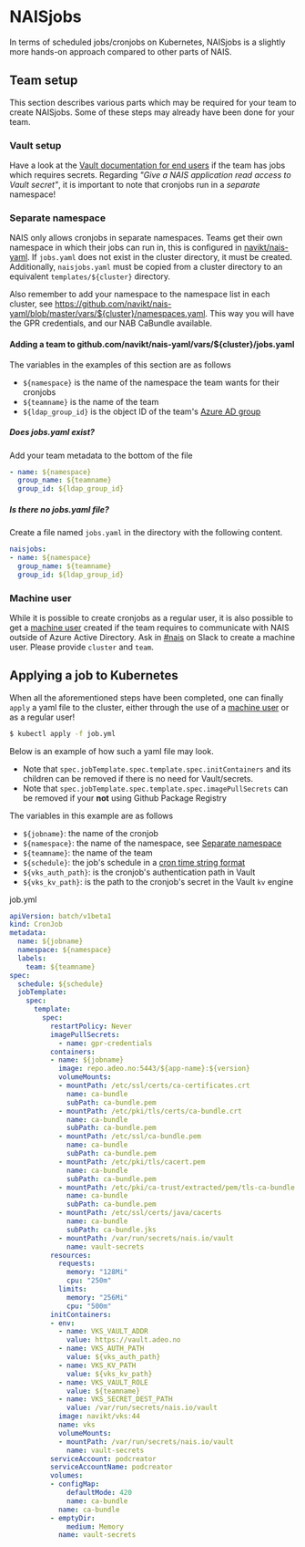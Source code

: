# NAISjobs

In terms of scheduled jobs/cronjobs on Kubernetes, NAISjobs is a slightly more hands-on approach compared to other
parts of NAIS.

## Team setup

This section describes various parts which may be required for your team to create NAISjobs. Some of these steps may
already have been done for your team.

### Vault setup

Have a look at the [Vault documentation for end users] if the team has jobs which requires secrets. Regarding
*"Give a NAIS application read access to Vault secret"*, it is important to note that cronjobs run in a *separate*
namespace!

### Separate namespace

NAIS only allows cronjobs in separate namespaces. Teams get their own namespace in which their jobs can run in, this is
configured in [navikt/nais-yaml]. If `jobs.yaml` does not exist in the cluster directory, it must be created.
Additionally, `naisjobs.yaml` must be copied from a cluster directory to an equivalent `templates/${cluster}`
directory.

Also remember to add your namespace to the namespace list in each cluster, see 
https://github.com/navikt/nais-yaml/blob/master/vars/${cluster}/namespaces.yaml. This way you will have the GPR
credentials, and our NAB CaBundle available.

#### Adding a team to github.com/navikt/nais-yaml/vars/${cluster}/jobs.yaml

The variables in the examples of this section are as follows
* `${namespace}` is the name of the namespace the team wants for their cronjobs
* `${teamname}` is the name of the team
* `${ldap_group_id}` is the object ID of the team's [Azure AD group]

##### Does jobs.yaml exist?

Add your team metadata to the bottom of the file

```yaml
- name: ${namespace}
  group_name: ${teamname}
  group_id: ${ldap_group_id}
```

##### Is there no jobs.yaml file?

Create a file named `jobs.yaml` in the directory with the following content.

```yaml
naisjobs:
- name: ${namespace}
  group_name: ${teamname}
  group_id: ${ldap_group_id}
```

### Machine user

While it is possible to create cronjobs as a regular user, it is also possible to get a [machine user] created if
the team requires to communicate with NAIS outside of Azure Active Directory. Ask in [#nais][nais slack channel] on Slack to create a
machine user. Please provide `cluster` and `team`.

## Applying a job to Kubernetes

When all the aforementioned steps have been completed, one can finally `apply` a yaml file to the cluster, either
through the use of a [machine user] or as a regular user!

```bash
$ kubectl apply -f job.yml
```

Below is an example of how such a yaml file may look.

* Note that `spec.jobTemplate.spec.template.spec.initContainers` and its children can be removed if there is no need
for Vault/secrets.
* Note that `spec.jobTemplate.spec.template.spec.imagePullSecrets` can be removed if your **not** using Github Package Registry

The variables in this example are as follows
* `${jobname}`: the name of the cronjob
* `${namespace}`: the name of the namespace, see [Separate namespace]
* `${teamname}`: the name of the team
* `${schedule}`: the job's schedule in a [cron time string format]
* `${vks_auth_path}`: is the cronjob's authentication path in Vault
* `${vks_kv_path}`: is the path to the cronjob's secret in the Vault `kv` engine

job.yml
```yaml
apiVersion: batch/v1beta1
kind: CronJob
metadata:
  name: ${jobname}
  namespace: ${namespace}
  labels:
    team: ${teamname}
spec:
  schedule: ${schedule}
  jobTemplate:
    spec:
      template:
        spec:
          restartPolicy: Never
          imagePullSecrets:
            - name: gpr-credentials
          containers:
          - name: ${jobname}
            image: repo.adeo.no:5443/${app-name}:${version}
            volumeMounts:
            - mountPath: /etc/ssl/certs/ca-certificates.crt
              name: ca-bundle
              subPath: ca-bundle.pem
            - mountPath: /etc/pki/tls/certs/ca-bundle.crt
              name: ca-bundle
              subPath: ca-bundle.pem
            - mountPath: /etc/ssl/ca-bundle.pem
              name: ca-bundle
              subPath: ca-bundle.pem
            - mountPath: /etc/pki/tls/cacert.pem
              name: ca-bundle
              subPath: ca-bundle.pem
            - mountPath: /etc/pki/ca-trust/extracted/pem/tls-ca-bundle.pem
              name: ca-bundle
              subPath: ca-bundle.pem
            - mountPath: /etc/ssl/certs/java/cacerts
              name: ca-bundle
              subPath: ca-bundle.jks
            - mountPath: /var/run/secrets/nais.io/vault
              name: vault-secrets
          resources:
            requests:
              memory: "128Mi"
              cpu: "250m"
            limits:
              memory: "256Mi"
              cpu: "500m"
          initContainers:
          - env:
            - name: VKS_VAULT_ADDR
              value: https://vault.adeo.no
            - name: VKS_AUTH_PATH
              value: ${vks_auth_path}
            - name: VKS_KV_PATH
              value: ${vks_kv_path}
            - name: VKS_VAULT_ROLE
              value: ${teamname}
            - name: VKS_SECRET_DEST_PATH
              value: /var/run/secrets/nais.io/vault
            image: navikt/vks:44
            name: vks
            volumeMounts:
            - mountPath: /var/run/secrets/nais.io/vault
              name: vault-secrets
          serviceAccount: podcreator
          serviceAccountName: podcreator
          volumes:
          - configMap:
              defaultMode: 420
              name: ca-bundle
            name: ca-bundle
          - emptyDir:
              medium: Memory
            name: vault-secrets
```

[Vault documentation for end users]: https://github.com/navikt/vault-iac/blob/master/doc/endusers.md
[navikt/nais-yaml]: https://github.com/navikt/nais-yaml/
[Azure AD group]: https://aad.portal.azure.com/#blade/Microsoft_AAD_IAM/GroupsManagementMenuBlade/AllGroups
[machine user]: ../basics/teams.md#machine-user
[nais slack channel]: https://nav-it.slack.com/messages/C5KUST8N6
[Separate namespace]: #separate-namespace
[cron time string format]: https://pubs.opengroup.org/onlinepubs/9699919799/utilities/crontab.html#tag_20_25_07
